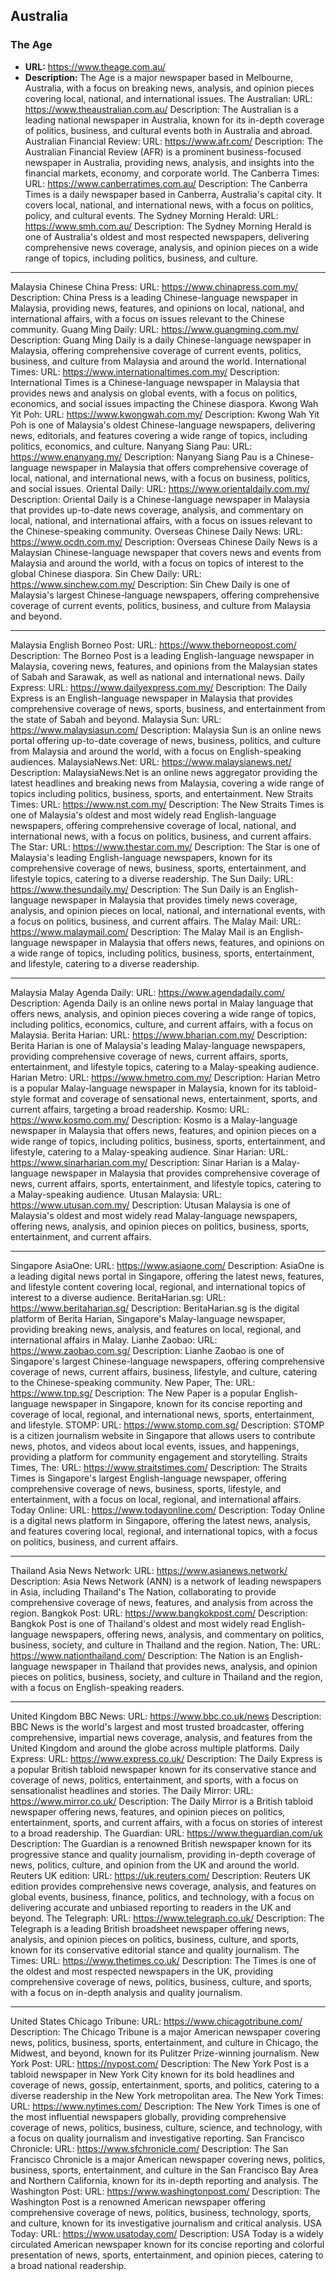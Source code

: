 ## Australia

### The Age
- **URL:** https://www.theage.com.au/
- **Description:** The Age is a major newspaper based in Melbourne, Australia, with a focus on breaking news, analysis, and opinion pieces covering local, national, and international issues.
The Australian:
URL: https://www.theaustralian.com.au/
Description: The Australian is a leading national newspaper in Australia, known for its in-depth coverage of politics, business, and cultural events both in Australia and abroad.
Australian Financial Review:
URL: https://www.afr.com/
Description: The Australian Financial Review (AFR) is a prominent business-focused newspaper in Australia, providing news, analysis, and insights into the financial markets, economy, and corporate world.
The Canberra Times:
URL: https://www.canberratimes.com.au/
Description: The Canberra Times is a daily newspaper based in Canberra, Australia's capital city. It covers local, national, and international news, with a focus on politics, policy, and cultural events.
The Sydney Morning Herald:
URL: https://www.smh.com.au/
Description: The Sydney Morning Herald is one of Australia's oldest and most respected newspapers, delivering comprehensive news coverage, analysis, and opinion pieces on a wide range of topics, including politics, business, and culture.

---
Malaysia Chinese
China Press:
URL: https://www.chinapress.com.my/
Description: China Press is a leading Chinese-language newspaper in Malaysia, providing news, features, and opinions on local, national, and international affairs, with a focus on issues relevant to the Chinese community.
Guang Ming Daily:
URL: https://www.guangming.com.my/
Description: Guang Ming Daily is a daily Chinese-language newspaper in Malaysia, offering comprehensive coverage of current events, politics, business, and culture from Malaysia and around the world.
International Times:
URL: https://www.internationaltimes.com.my/
Description: International Times is a Chinese-language newspaper in Malaysia that provides news and analysis on global events, with a focus on politics, economics, and social issues impacting the Chinese diaspora.
Kwong Wah Yit Poh:
URL: https://www.kwongwah.com.my/
Description: Kwong Wah Yit Poh is one of Malaysia's oldest Chinese-language newspapers, delivering news, editorials, and features covering a wide range of topics, including politics, economics, and culture.
Nanyang Siang Pau:
URL: https://www.enanyang.my/
Description: Nanyang Siang Pau is a Chinese-language newspaper in Malaysia that offers comprehensive coverage of local, national, and international news, with a focus on business, politics, and social issues.
Oriental Daily:
URL: https://www.orientaldaily.com.my/
Description: Oriental Daily is a Chinese-language newspaper in Malaysia that provides up-to-date news coverage, analysis, and commentary on local, national, and international affairs, with a focus on issues relevant to the Chinese-speaking community.
Overseas Chinese Daily News:
URL: https://www.ocdn.com.my/
Description: Overseas Chinese Daily News is a Malaysian Chinese-language newspaper that covers news and events from Malaysia and around the world, with a focus on topics of interest to the global Chinese diaspora.
Sin Chew Daily:
URL: https://www.sinchew.com.my/
Description: Sin Chew Daily is one of Malaysia's largest Chinese-language newspapers, offering comprehensive coverage of current events, politics, business, and culture from Malaysia and beyond.

---
Malaysia English
Borneo Post:
URL: https://www.theborneopost.com/
Description: The Borneo Post is a leading English-language newspaper in Malaysia, covering news, features, and opinions from the Malaysian states of Sabah and Sarawak, as well as national and international news.
Daily Express:
URL: https://www.dailyexpress.com.my/
Description: The Daily Express is an English-language newspaper in Malaysia that provides comprehensive coverage of news, sports, business, and entertainment from the state of Sabah and beyond.
Malaysia Sun:
URL: https://www.malaysiasun.com/
Description: Malaysia Sun is an online news portal offering up-to-date coverage of news, business, politics, and culture from Malaysia and around the world, with a focus on English-speaking audiences.
MalaysiaNews.Net:
URL: https://www.malaysianews.net/
Description: MalaysiaNews.Net is an online news aggregator providing the latest headlines and breaking news from Malaysia, covering a wide range of topics including politics, business, sports, and entertainment.
New Straits Times:
URL: https://www.nst.com.my/
Description: The New Straits Times is one of Malaysia's oldest and most widely read English-language newspapers, offering comprehensive coverage of local, national, and international news, with a focus on politics, business, and current affairs.
The Star:
URL: https://www.thestar.com.my/
Description: The Star is one of Malaysia's leading English-language newspapers, known for its comprehensive coverage of news, business, sports, entertainment, and lifestyle topics, catering to a diverse readership.
The Sun Daily:
URL: https://www.thesundaily.my/
Description: The Sun Daily is an English-language newspaper in Malaysia that provides timely news coverage, analysis, and opinion pieces on local, national, and international events, with a focus on politics, business, and current affairs.
The Malay Mail:
URL: https://www.malaymail.com/
Description: The Malay Mail is an English-language newspaper in Malaysia that offers news, features, and opinions on a wide range of topics, including politics, business, sports, entertainment, and lifestyle, catering to a diverse readership.

---
Malaysia Malay
Agenda Daily:
URL: https://www.agendadaily.com/
Description: Agenda Daily is an online news portal in Malay language that offers news, analysis, and opinion pieces covering a wide range of topics, including politics, economics, culture, and current affairs, with a focus on Malaysia.
Berita Harian:
URL: https://www.bharian.com.my/
Description: Berita Harian is one of Malaysia's leading Malay-language newspapers, providing comprehensive coverage of news, current affairs, sports, entertainment, and lifestyle topics, catering to a Malay-speaking audience.
Harian Metro:
URL: https://www.hmetro.com.my/
Description: Harian Metro is a popular Malay-language newspaper in Malaysia, known for its tabloid-style format and coverage of sensational news, entertainment, sports, and current affairs, targeting a broad readership.
Kosmo:
URL: https://www.kosmo.com.my/
Description: Kosmo is a Malay-language newspaper in Malaysia that offers news, features, and opinion pieces on a wide range of topics, including politics, business, sports, entertainment, and lifestyle, catering to a Malay-speaking audience.
Sinar Harian:
URL: https://www.sinarharian.com.my/
Description: Sinar Harian is a Malay-language newspaper in Malaysia that provides comprehensive coverage of news, current affairs, sports, entertainment, and lifestyle topics, catering to a Malay-speaking audience.
Utusan Malaysia:
URL: https://www.utusan.com.my/
Description: Utusan Malaysia is one of Malaysia's oldest and most widely read Malay-language newspapers, offering news, analysis, and opinion pieces on politics, business, sports, entertainment, and current affairs.

---
Singapore
AsiaOne:
URL: https://www.asiaone.com/
Description: AsiaOne is a leading digital news portal in Singapore, offering the latest news, features, and lifestyle content covering local, regional, and international topics of interest to a diverse audience.
BeritaHarian.sg:
URL: https://www.beritaharian.sg/
Description: BeritaHarian.sg is the digital platform of Berita Harian, Singapore's Malay-language newspaper, providing breaking news, analysis, and features on local, regional, and international affairs in Malay.
Lianhe Zaobao:
URL: https://www.zaobao.com.sg/
Description: Lianhe Zaobao is one of Singapore's largest Chinese-language newspapers, offering comprehensive coverage of news, current affairs, business, lifestyle, and culture, catering to the Chinese-speaking community.
New Paper, The:
URL: https://www.tnp.sg/
Description: The New Paper is a popular English-language newspaper in Singapore, known for its concise reporting and coverage of local, regional, and international news, sports, entertainment, and lifestyle.
STOMP:
URL: https://www.stomp.com.sg/
Description: STOMP is a citizen journalism website in Singapore that allows users to contribute news, photos, and videos about local events, issues, and happenings, providing a platform for community engagement and storytelling.
Straits Times, The:
URL: https://www.straitstimes.com/
Description: The Straits Times is Singapore's largest English-language newspaper, offering comprehensive coverage of news, business, sports, lifestyle, and entertainment, with a focus on local, regional, and international affairs.
Today Online:
URL: https://www.todayonline.com/
Description: Today Online is a digital news platform in Singapore, offering the latest news, analysis, and features covering local, regional, and international topics, with a focus on politics, business, and current affairs.

---
Thailand
Asia News Network:
URL: https://www.asianews.network/
Description: Asia News Network (ANN) is a network of leading newspapers in Asia, including Thailand's The Nation, collaborating to provide comprehensive coverage of news, features, and analysis from across the region.
Bangkok Post:
URL: https://www.bangkokpost.com/
Description: Bangkok Post is one of Thailand's oldest and most widely read English-language newspapers, offering news, analysis, and commentary on politics, business, society, and culture in Thailand and the region.
Nation, The:
URL: https://www.nationthailand.com/
Description: The Nation is an English-language newspaper in Thailand that provides news, analysis, and opinion pieces on politics, business, society, and culture in Thailand and the region, with a focus on English-speaking readers.

---
United Kingdom
BBC News:
URL: https://www.bbc.co.uk/news
Description: BBC News is the world's largest and most trusted broadcaster, offering comprehensive, impartial news coverage, analysis, and features from the United Kingdom and around the globe across multiple platforms.
Daily Express:
URL: https://www.express.co.uk/
Description: The Daily Express is a popular British tabloid newspaper known for its conservative stance and coverage of news, politics, entertainment, and sports, with a focus on sensationalist headlines and stories.
The Daily Mirror:
URL: https://www.mirror.co.uk/
Description: The Daily Mirror is a British tabloid newspaper offering news, features, and opinion pieces on politics, entertainment, sports, and current affairs, with a focus on stories of interest to a broad readership.
The Guardian:
URL: https://www.theguardian.com/uk
Description: The Guardian is a renowned British newspaper known for its progressive stance and quality journalism, providing in-depth coverage of news, politics, culture, and opinion from the UK and around the world.
Reuters UK edition:
URL: https://uk.reuters.com/
Description: Reuters UK edition provides comprehensive news coverage, analysis, and features on global events, business, finance, politics, and technology, with a focus on delivering accurate and unbiased reporting to readers in the UK and beyond.
The Telegraph:
URL: https://www.telegraph.co.uk/
Description: The Telegraph is a leading British broadsheet newspaper offering news, analysis, and opinion pieces on politics, business, culture, and sports, known for its conservative editorial stance and quality journalism.
The Times:
URL: https://www.thetimes.co.uk/
Description: The Times is one of the oldest and most respected newspapers in the UK, providing comprehensive coverage of news, politics, business, culture, and sports, with a focus on in-depth analysis and quality journalism.

---
United States
Chicago Tribune:
URL: https://www.chicagotribune.com/
Description: The Chicago Tribune is a major American newspaper covering news, politics, business, sports, entertainment, and culture in Chicago, the Midwest, and beyond, known for its Pulitzer Prize-winning journalism.
New York Post:
URL: https://nypost.com/
Description: The New York Post is a tabloid newspaper in New York City known for its bold headlines and coverage of news, gossip, entertainment, sports, and politics, catering to a diverse readership in the New York metropolitan area.
The New York Times:
URL: https://www.nytimes.com/
Description: The New York Times is one of the most influential newspapers globally, providing comprehensive coverage of news, politics, business, culture, science, and technology, with a focus on quality journalism and investigative reporting.
San Francisco Chronicle:
URL: https://www.sfchronicle.com/
Description: The San Francisco Chronicle is a major American newspaper covering news, politics, business, sports, entertainment, and culture in the San Francisco Bay Area and Northern California, known for its in-depth reporting and analysis.
The Washington Post:
URL: https://www.washingtonpost.com/
Description: The Washington Post is a renowned American newspaper offering comprehensive coverage of news, politics, business, technology, sports, and culture, known for its investigative journalism and critical analysis.
USA Today:
URL: https://www.usatoday.com/
Description: USA Today is a widely circulated American newspaper known for its concise reporting and colorful presentation of news, sports, entertainment, and opinion pieces, catering to a broad national readership.
